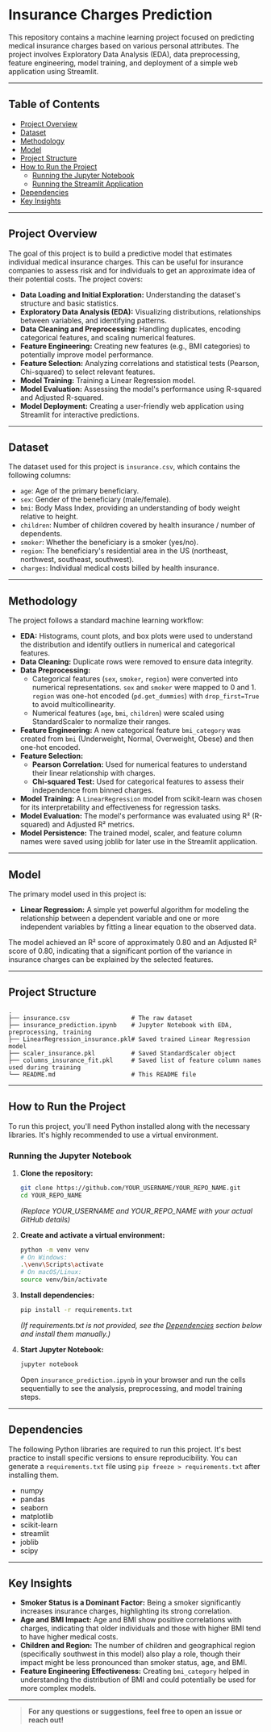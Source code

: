 # Insurance Charges Prediction

This repository contains a machine learning project focused on predicting medical insurance charges based on various personal attributes. The project involves Exploratory Data Analysis (EDA), data preprocessing, feature engineering, model training, and deployment of a simple web application using Streamlit.

---

## Table of Contents

- [Project Overview](#project-overview)
- [Dataset](#dataset)
- [Methodology](#methodology)
- [Model](#model)
- [Project Structure](#project-structure)
- [How to Run the Project](#how-to-run-the-project)
  - [Running the Jupyter Notebook](#running-the-jupyter-notebook)
  - [Running the Streamlit Application](#running-the-streamlit-application)
- [Dependencies](#dependencies)
- [Key Insights](#key-insights)

---

## Project Overview

The goal of this project is to build a predictive model that estimates individual medical insurance charges. This can be useful for insurance companies to assess risk and for individuals to get an approximate idea of their potential costs. The project covers:

- **Data Loading and Initial Exploration:** Understanding the dataset's structure and basic statistics.
- **Exploratory Data Analysis (EDA):** Visualizing distributions, relationships between variables, and identifying patterns.
- **Data Cleaning and Preprocessing:** Handling duplicates, encoding categorical features, and scaling numerical features.
- **Feature Engineering:** Creating new features (e.g., BMI categories) to potentially improve model performance.
- **Feature Selection:** Analyzing correlations and statistical tests (Pearson, Chi-squared) to select relevant features.
- **Model Training:** Training a Linear Regression model.
- **Model Evaluation:** Assessing the model's performance using R-squared and Adjusted R-squared.
- **Model Deployment:** Creating a user-friendly web application using Streamlit for interactive predictions.

---

## Dataset

The dataset used for this project is `insurance.csv`, which contains the following columns:

- `age`: Age of the primary beneficiary.
- `sex`: Gender of the beneficiary (male/female).
- `bmi`: Body Mass Index, providing an understanding of body weight relative to height.
- `children`: Number of children covered by health insurance / number of dependents.
- `smoker`: Whether the beneficiary is a smoker (yes/no).
- `region`: The beneficiary's residential area in the US (northeast, northwest, southeast, southwest).
- `charges`: Individual medical costs billed by health insurance.

---

## Methodology

The project follows a standard machine learning workflow:

- **EDA:** Histograms, count plots, and box plots were used to understand the distribution and identify outliers in numerical and categorical features.
- **Data Cleaning:** Duplicate rows were removed to ensure data integrity.
- **Data Preprocessing:**
  - Categorical features (`sex`, `smoker`, `region`) were converted into numerical representations. `sex` and `smoker` were mapped to 0 and 1. `region` was one-hot encoded (`pd.get_dummies`) with `drop_first=True` to avoid multicollinearity.
  - Numerical features (`age`, `bmi`, `children`) were scaled using StandardScaler to normalize their ranges.
- **Feature Engineering:** A new categorical feature `bmi_category` was created from `bmi` (Underweight, Normal, Overweight, Obese) and then one-hot encoded.
- **Feature Selection:**
  - **Pearson Correlation:** Used for numerical features to understand their linear relationship with charges.
  - **Chi-squared Test:** Used for categorical features to assess their independence from binned charges.
- **Model Training:** A `LinearRegression` model from scikit-learn was chosen for its interpretability and effectiveness for regression tasks.
- **Model Evaluation:** The model's performance was evaluated using R² (R-squared) and Adjusted R² metrics.
- **Model Persistence:** The trained model, scaler, and feature column names were saved using joblib for later use in the Streamlit application.

---

## Model

The primary model used in this project is:

- **Linear Regression:** A simple yet powerful algorithm for modeling the relationship between a dependent variable and one or more independent variables by fitting a linear equation to the observed data.

The model achieved an R² score of approximately 0.80 and an Adjusted R² score of 0.80, indicating that a significant portion of the variance in insurance charges can be explained by the selected features.

---

## Project Structure

```
.
├── insurance.csv                 # The raw dataset
├── insurance_prediction.ipynb    # Jupyter Notebook with EDA, preprocessing, training
├── LinearRegression_insurance.pkl# Saved trained Linear Regression model
├── scaler_insurance.pkl          # Saved StandardScaler object
├── columns_insurance_fit.pkl     # Saved list of feature column names used during training
└── README.md                     # This README file
```

---

## How to Run the Project

To run this project, you'll need Python installed along with the necessary libraries. It's highly recommended to use a virtual environment.

### Running the Jupyter Notebook

1. **Clone the repository:**
    ```bash
    git clone https://github.com/YOUR_USERNAME/YOUR_REPO_NAME.git
    cd YOUR_REPO_NAME
    ```
    *(Replace YOUR_USERNAME and YOUR_REPO_NAME with your actual GitHub details)*

2. **Create and activate a virtual environment:**
    ```bash
    python -m venv venv
    # On Windows:
    .\venv\Scripts\activate
    # On macOS/Linux:
    source venv/bin/activate
    ```

3. **Install dependencies:**
    ```bash
    pip install -r requirements.txt
    ```
    *(If requirements.txt is not provided, see the [Dependencies](#dependencies) section below and install them manually.)*

4. **Start Jupyter Notebook:**
    ```bash
    jupyter notebook
    ```
    Open `insurance_prediction.ipynb` in your browser and run the cells sequentially to see the analysis, preprocessing, and model training steps.


---

## Dependencies

The following Python libraries are required to run this project. It's best practice to install specific versions to ensure reproducibility. You can generate a `requirements.txt` file using `pip freeze > requirements.txt` after installing them.

- numpy
- pandas
- seaborn
- matplotlib
- scikit-learn
- streamlit
- joblib
- scipy

---

## Key Insights

- **Smoker Status is a Dominant Factor:** Being a smoker significantly increases insurance charges, highlighting its strong correlation.
- **Age and BMI Impact:** Age and BMI show positive correlations with charges, indicating that older individuals and those with higher BMI tend to have higher medical costs.
- **Children and Region:** The number of children and geographical region (specifically southwest in this model) also play a role, though their impact might be less pronounced than smoker status, age, and BMI.
- **Feature Engineering Effectiveness:** Creating `bmi_category` helped in understanding the distribution of BMI and could potentially be used for more complex models.

---

> **For any questions or suggestions, feel free to open an issue or reach out!**
